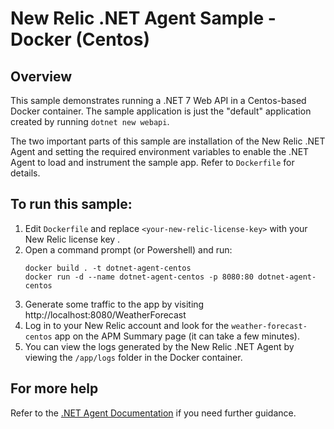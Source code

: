 # New Relic .NET Agent Sample - Docker (Centos)

## Overview

This sample demonstrates running a .NET 7 Web API in a Centos-based Docker container. The sample application is just the "default" application created 
by running `dotnet new webapi`.

The two important parts of this sample are installation of the New Relic .NET Agent and setting the required environment variables to enable the .NET Agent
to load and instrument the sample app. Refer to `Dockerfile` for details.

## To run this sample:
1. Edit `Dockerfile` and replace `<your-new-relic-license-key>` with your New Relic license key .
2. Open a command prompt (or Powershell) and run:
     ```
     docker build . -t dotnet-agent-centos
     docker run -d --name dotnet-agent-centos -p 8080:80 dotnet-agent-centos
     ```
3. Generate some traffic to the app by visiting http://localhost:8080/WeatherForecast
4. Log in to your New Relic account and look for the `weather-forecast-centos` app on the APM Summary page (it can take a few minutes).
5. You can view the logs generated by the New Relic .NET Agent by viewing the `/app/logs` folder in the Docker container.

## For more help
Refer to the [.NET Agent Documentation](https://docs.newrelic.com/install/dotnet) if you need further guidance.